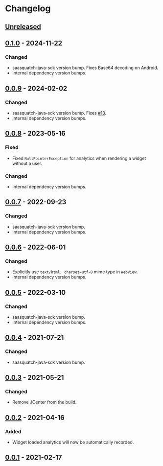 # Changelog

## [Unreleased]

## [0.1.0] - 2024-11-22

### Changed

- saasquatch-java-sdk version bump. Fixes Base64 decoding on Android.
- Internal dependency version bumps.

## [0.0.9] - 2024-02-02

### Changed

- saasquatch-java-sdk version bump. Fixes [#13](https://github.com/saasquatch/squatch-android/issues/13).
- Internal dependency version bumps.

## [0.0.8] - 2023-05-16

### Fixed

- Fixed `NullPointerException` for analytics when rendering a widget without a user.

### Changed

- Internal dependency version bumps.

## [0.0.7] - 2022-09-23

### Changed

- saasquatch-java-sdk version bump.
- Internal dependency version bumps.

## [0.0.6] - 2022-06-01

### Changed

- Explicitly use `text/html; charset=utf-8` mime type in `WebView`.
- Internal dependency version bumps.

## [0.0.5] - 2022-03-10

### Changed

- saasquatch-java-sdk version bump.
- Internal dependency version bumps.

## [0.0.4] - 2021-07-21

### Changed

- saasquatch-java-sdk version bump.

## [0.0.3] - 2021-05-21

### Changed

- Remove JCenter from the build.

## [0.0.2] - 2021-04-16

### Added

- Widget loaded analytics will now be automatically recorded.

## [0.0.1] - 2021-02-17

[Unreleased]: https://github.com/saasquatch/squatch-android/compare/0.1.0...HEAD

[0.1.0]: https://github.com/saasquatch/squatch-android/compare/0.0.9...0.1.0

[0.0.9]: https://github.com/saasquatch/squatch-android/compare/0.0.8...0.0.9

[0.0.8]: https://github.com/saasquatch/squatch-android/compare/0.0.7...0.0.8

[0.0.7]: https://github.com/saasquatch/squatch-android/compare/0.0.6...0.0.7

[0.0.6]: https://github.com/saasquatch/squatch-android/compare/0.0.5...0.0.6

[0.0.5]: https://github.com/saasquatch/squatch-android/compare/0.0.4...0.0.5

[0.0.4]: https://github.com/saasquatch/squatch-android/compare/0.0.3...0.0.4

[0.0.3]: https://github.com/saasquatch/squatch-android/compare/0.0.2...0.0.3

[0.0.2]: https://github.com/saasquatch/squatch-android/compare/0.0.1...0.0.2

[0.0.1]: https://github.com/saasquatch/squatch-android/releases/tag/0.0.1
